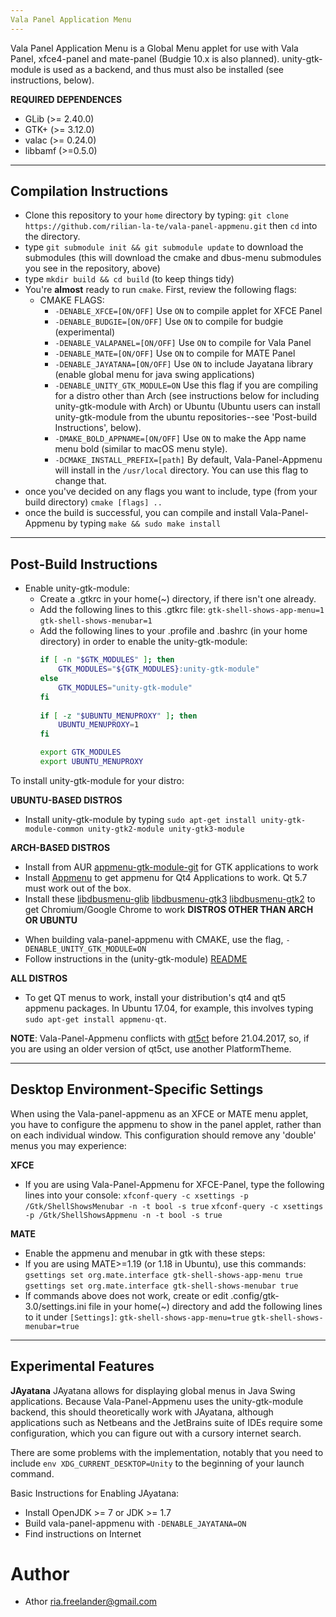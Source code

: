 ```yaml
---
Vala Panel Application Menu
---
```


Vala Panel Application Menu is a Global Menu applet for use with Vala Panel, xfce4-panel and mate-panel (Budgie 10.x is also planned). unity-gtk-module is used as a backend, and thus must also be installed (see instructions, below).

**REQUIRED DEPENDENCES**

 * GLib (>= 2.40.0)
 * GTK+ (>= 3.12.0)
 * valac (>= 0.24.0)
 * libbamf (>=0.5.0)
    
---
Compilation Instructions
---
  * Clone this repository to your `home` directory by typing:
  `git clone https://github.com/rilian-la-te/vala-panel-appmenu.git` then `cd` into the directory.
  * type `git submodule init && git submodule update` to download the submodules (this will download the cmake and dbus-menu submodules you see in the repository, above)
  * type `mkdir build && cd build` (to keep things tidy)
  * You're **almost** ready to run `cmake`. First, review the following flags:
    * CMAKE FLAGS:
      * `-DENABLE_XFCE=[ON/OFF]` Use `ON` to compile applet for XFCE Panel
      * `-DENABLE_BUDGIE=[ON/OFF]` Use `ON` to compile for budgie (experimental)
      * `-DENABLE_VALAPANEL=[ON/OFF]` Use `ON` to compile for Vala Panel
      * `-DENABLE_MATE=[ON/OFF]` Use `ON` to compile for MATE Panel
      * `-DENABLE_JAYATANA=[ON/OFF]` Use `ON` to include Jayatana library (enable global menu for java swing applications)
      * `-DENABLE_UNITY_GTK_MODULE=ON` Use this flag if you are compiling for a distro other than Arch (see instructions below for including unity-gtk-module with Arch) or Ubuntu (Ubuntu users can install unity-gtk-module from the ubuntu repositories--see 'Post-build Instructions', below).
      * `-DMAKE_BOLD_APPNAME=[ON/OFF]` Use `ON` to make the App name menu bold (similar to macOS menu style).
      * `-DCMAKE_INSTALL_PREFIX=[path]` By default, Vala-Panel-Appmenu will install in the `/usr/local` directory. You can use this flag to change that.
  * once you've decided on any flags you want to include, type (from your build directory) `cmake [flags] ..`
  * once the build is successful, you can compile and install Vala-Panel-Appmenu by typing `make && sudo make install`
---
Post-Build Instructions
---
- Enable unity-gtk-module:
  - Create a .gtkrc in your home(~) directory, if there isn't one already.
  - Add the following lines to this .gtkrc file:
   `gtk-shell-shows-app-menu=1`
   `gtk-shell-shows-menubar=1`
  - Add the following lines to your .profile and .bashrc (in your home directory) in order to enable the unity-gtk-module:
    ```sh
    if [ -n "$GTK_MODULES" ]; then
        GTK_MODULES="${GTK_MODULES}:unity-gtk-module"
    else
        GTK_MODULES="unity-gtk-module"
    fi
 
    if [ -z "$UBUNTU_MENUPROXY" ]; then
        UBUNTU_MENUPROXY=1
    fi

    export GTK_MODULES
    export UBUNTU_MENUPROXY
    ```
  
To install unity-gtk-module for your distro:

 **UBUNTU-BASED DISTROS**
 - Install unity-gtk-module by typing `sudo apt-get install unity-gtk-module-common unity-gtk2-module unity-gtk3-module`

 **ARCH-BASED DISTROS**
* Install from AUR [appmenu-gtk-module-git](https://aur.archlinux.org/packages/appmenu-gtk-module-git/) for GTK applications to work
* Install [Appmenu](https://aur.archlinux.org/packages/appmenu-qt/) to get appmenu for Qt4 Applications to work. Qt 5.7 must work out of the box.
* Install these [libdbusmenu-glib](https://archlinux.org/packages/libdbusmenu-glib/) [libdbusmenu-gtk3](https://archlinux.org/packages/libdbusmenu-gtk3/) [libdbusmenu-gtk2](https://archlinux.org/packages/libdbusmenu-gtk2/) to get Chromium/Google Chrome to work
 **DISTROS OTHER THAN ARCH OR UBUNTU**
 - When building vala-panel-appmenu with CMAKE, use the flag, `-DENABLE_UNITY_GTK_MODULE=ON`
 - Follow instructions in the (unity-gtk-module) [README](unity-gtk-module/README.md)

**ALL DISTROS**
- To get QT menus to work, install your distribution's qt4 and qt5 appmenu packages. In Ubuntu 17.04, for example, this involves typing `sudo apt-get install appmenu-qt`.

**NOTE**: 
Vala-Panel-Appmenu conflicts with [qt5ct](https://sourceforge.net/p/qt5ct/tickets/34/) before 21.04.2017, so, if you are using an older version of qt5ct, use another PlatformTheme.

---
Desktop Environment-Specific Settings
---
When using the Vala-panel-appmenu as an XFCE or MATE menu applet, you have to configure the appmenu to show in the panel applet, rather than on each individual window. This configuration should remove any 'double' menus you may experience:

**XFCE**
- If you are using Vala-Panel-Appmenu for XFCE-Panel, type the following lines into your console:
`xfconf-query -c xsettings -p /Gtk/ShellShowsMenubar -n -t bool -s true`
`xfconf-query -c xsettings -p /Gtk/ShellShowsAppmenu -n -t bool -s true`

**MATE**
- Enable the appmenu and menubar in gtk with these steps:
- If you are using MATE>=1.19 (or 1.18 in Ubuntu), use this commands:
`gsettings set org.mate.interface gtk-shell-shows-app-menu true`
`gsettings set org.mate.interface gtk-shell-shows-menubar true`
- If commands above does not work, create or edit .config/gtk-3.0/settings.ini file in your home(~) directory and add the following lines to it under `[Settings]`:
  `gtk-shell-shows-app-menu=true`
  `gtk-shell-shows-menubar=true`  

---
Experimental Features
---
**JAyatana**
JAyatana allows for displaying global menus in Java Swing applications. Because Vala-Panel-Appmenu uses the unity-gtk-module backend, this should theoretically work with JAyatana, although applications such as Netbeans and the JetBrains suite of IDEs require some configuration, which you can figure out with a cursory internet search.

There are some problems with the implementation, notably that you need to include `env XDG_CURRENT_DESKTOP=Unity` to the beginning of your launch command.

Basic Instructions for Enabling JAyatana:
* Install OpenJDK >= 7 or JDK >= 1.7
* Build vala-panel-appmenu with `-DENABLE_JAYATANA=ON`
* Find instructions on Internet

Author
===
 * Athor <ria.freelander@gmail.com>
